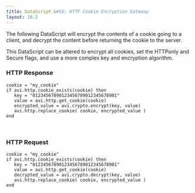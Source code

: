 ```yaml
---
title: DataScript &#58; HTTP Cookie Encryption Gateway
layout: 16.2
---
```

The following DataScript will encrypt the contents of a cookie going to a client, and decrypt the content before returning the cookie to the server.

This DataScript can be altered to encrypt all cookies, set the HTTPonly and Secure flags, and use a more complex key and encryption algorithm.  

### HTTP Response

<pre><code class="language-lua">cookie = "my_cookie"
if avi.http.cookie_exists(cookie) then
   key = "01234567890123456789012345678901"
   value = avi.http.get_cookie(cookie)
   encrypted_value = avi.crypto.encrypt(key, value)
   avi.http.replace_cookie( cookie, encrypted_value )
end</code></pre>  

 

### HTTP Request

<pre><code class="language-lua">cookie = "my_cookie"
if avi.http.cookie_exists(cookie) then
   key = "01234567890123456789012345678901"
   value = avi.http.get_cookie(cookie)
   decrypted_value = avi.crypto.decrypt(key, value)
   avi.http.replace_cookie( cookie, encrypted_value )
end</code></pre>  

 

